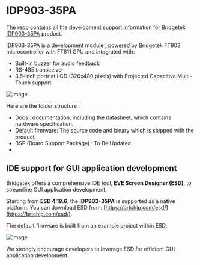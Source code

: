 #     IDP903-35PA


The repo contains all the development support information for Bridgetek [IDP903-35PA](https://brtchip.com/product/idp903-35PA/) product. 

IDP903-35PA is a development module , powered by Bridgetek FT903 microcontroller with FT811 GPU and integrated with:
*  Built-in buzzer for audio feedback
*  RS-485 transceiver
*  3.5-inch portriat LCD (320x480 pixels) with  Projected Capacitive Multi-Touch support


![image](https://github.com/user-attachments/assets/822d5385-7be0-481e-a394-3b97d05530ff)


Here are the folder structure :  
* Docs : documentation, including the datasheet, which contains hardware specification.
* Default firmware:  The source code and binary which is shipped with the product.
* BSP (Board Support Package) :  To Be Updated
* 
## IDE support for GUI application development  

Bridgetek offers a comprehensive IDE tool, **EVE Screen Designer (ESD)**, to streamline GUI application development.  

Starting from **ESD 4.19.6**, the **IDP903-35PA** is supported as a native platform. You can download ESD from: [https://brtchip.com/esd/](https://brtchip.com/esd/).  

The default firmware is built from an example project within ESD.  


![image](https://github.com/user-attachments/assets/3a1fa2ba-5f47-4b47-8a81-a4d7d1b56800)



We strongly encourage developers to leverage ESD for efficient GUI application development.

